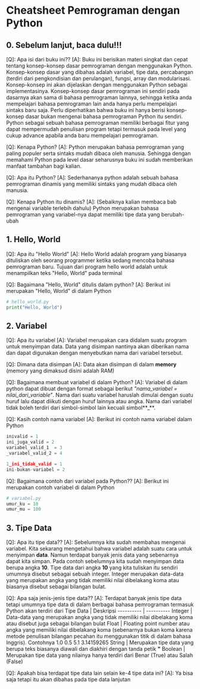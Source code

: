 # Cheatsheet Pemrograman dengan Python
## 0. Sebelum lanjut, baca dulu!!!
[Q]: Apa isi dari buku ini??
[A]: Buku ini berisikan materi singkat dan cepat tentang konsep-konsep dasar pemrograman dengan menggunakan Python. Konsep-konsep dasar yang dibahas adalah variabel, tipe data, percabangan (terdiri dari pengkondisian dan perulangan), fungsi, array dan modularisasi. Konsep-konsep ini akan dijelaskan dengan menggunakan Python sebagai implementasinya. Konsep-konsep dasar pemrograman ini sendiri pada dasarnya akan sama di bahasa pemrograman lainnya, sehingga ketika anda mempelajari bahasa pemrograman lain anda hanya perlu mempelajari sintaks baru saja. Perlu diperhatikan bahwa buku ini hanya berisi konsep-konsep dasar bukan mengenai bahasa pemrograman Python itu sendiri. Python sebagai sebuah bahasa pemrograman memiliki berbagai fitur yang dapat mempermudah penulisan program tetapi termasuk pada level yang cukup advance apabila anda baru mempelajari pemrograman.

[Q]: Kenapa Python?
[A]: Python merupakan bahasa pemrograman yang paling populer serta sintaks mudah dibaca oleh manusia. Sehingga dengan memahami Python pada level dasar seharusnya buku ini sudah memberikan manfaat tambahan bagi kalian.

[Q]: Apa itu Python?
[A]: Sederhananya python adalah sebuah bahasa pemrograman dinamis yang memiliki sintaks yang mudah dibaca oleh manusia.

[Q]: Kenapa Python itu dinamis?
[A]: (Sebaiknya kalian membaca bab mengenai variable terlebih dahulu) Python merupakan bahasa pemrograman yang variabel-nya dapat memiliki tipe data yang berubah-ubah

## 1. Hello, World
[Q]: Apa itu "Hello World"
[A]: Hello World adalah program yang biasanya dituliskan oleh seorang programmer ketika sedang mencoba bahasa pemrograman baru. Tujuan dari program hello world adalah untuk menampilkan teks "Hello, World" pada terminal

[Q]: Bagaimana "Hello, World" ditulis dalam python?
[A]: Berikut ini merupakan "Hello, World" di dalam Python
```python
# hello_world.py
print("Hello, World")
```

## 2. Variabel
[Q]: Apa itu variabel
[A]: Variabel merupakan cara didalam suatu program untuk menyimpan data. Data yang disimpan nantinya akan diberikan nama dan dapat digunakan dengan menyebutkan nama dari variabel tersebut.

[Q]: Dimana data disimpan
[A]: Data akan disimpan di dalam **memory** (memory yang dimaksud disini adalah RAM)

[Q]: Bagaimana membuat variabel di dalam Python?
[A]: Variabel di dalam python dapat dibuat dengan format sebagai berikut *"nama_variabel = nilai_dari_variable"*. Nama dari suatu variabel haruslah dimulai dengan suatu huruf lalu dapat diikuti dengan huruf lainnya atau angka. Nama dari variabel tidak boleh terdiri dari simbol-simbol lain kecuali simbol**_**.

[Q]: Kasih contoh nama variabel
[A]: Berikut ini contoh nama variabel dalam Python
```python
inivalid = 1
ini_juga_valid = 2
variabel_valid_1  = 3
_variabel_valid_2 = 4

1_ini_tidak_valid = 1
ini-bukan-variabel = 2
```

[Q]: Bagaimana contoh dari variabel pada Python??
[A]: Berikut ini merupakan contoh variabel di dalam Python
```python
# variabel.py
umur_ku = 10
umur_mu = 100
```

## 3. Tipe Data
[Q]: Apa itu tipe data??
[A]: Sebelumnya kita sudah membahas mengenai variabel. Kita sekarang mengetahui bahwa variabel adalah suatu cara untuk menyimpan **data**. Namun terdapat banyak jenis data yang sebenarnya dapat kita simpan. Pada contoh sebelumnya kita sudah menyimpan data berupa angka **10**. Tipe data dari angka **10** yang kita tuliskan itu sendiri umumnya disebut sebagai sebuah integer. Integer merupakan data-data yang merupakan angka yang tidak memiliki nilai dibelakang koma atau biasanya disebut sebagai bilangan bulat.

[Q]: Apa saja jenis-jenis tipe data??
[A]: Terdapat banyak jenis tipe data tetapi umumnya tipe data di dalam berbagai bahasa pemrograman termasuk Python akan terdiri dari
Tipe Data | Deskripsi
---------- | ----------
Integer | Data-data yang merupakan angka yang tidak memiliki nilai dibelakang koma atau disebut juga sebagai bilangan bulat
Float   | Floating point number atau angka yang memiliki nilai dibelakang koma (sebenarnya bukan koma karena metode penulisan bilangan pecahan itu menggunakan titik di dalam bahasa Inggris). Contohnya 1.0 0.5 5.1 3.14159265
String  | Merupakan tipe data yang berupa teks biasanya diawali dan diakhiri dengan tanda petik **"**
Boolean | Merupakan tipe data yang nilainya hanya terdiri dari Benar (True) atau Salah (False)

[Q]: Apakah bisa terdapat tipe data lain selain ke-4 tipe data ini?
[A]: Ya bisa saja tetapi itu akan dibahas pada tipe data lanjutan
